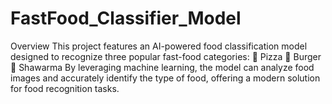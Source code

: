 # FastFood_Classifier_Model
Overview This project features an AI-powered food classification model designed to recognize three popular fast-food categories:  🍕 Pizza 🍔 Burger 🌯 Shawarma By leveraging machine learning, the model can analyze food images and accurately identify the type of food, offering a modern solution for food recognition tasks.
